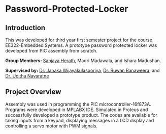 # Password-Protected-Locker

## Introduction ##

This was developed for third year first semester project for the course EE322-Embedded Systems. A prototype password protected locker was developed from PIC assembly from scratch.

**Group Members:** [Sanjaya Herath](https://sanjayaherath.github.io/), Madri Madawala, and Ishara Madushan.

**Supervised by:** [Dr. Janaka Wijayakulasooriya](http://eng.pdn.ac.lk/deee/staff/academic/dr.j.wijayakulasooriya/profile.php), [Dr. Ruwan Ranaweera](http://eng.pdn.ac.lk/pages/departmentHome/EE/otherpages/staff/rdbranaweera.html), and [Dr. Uditha Navaratne](http://eng.pdn.ac.lk/deee/staff/academic/mr.us.navaratne/profile.php)

## Project Overview ##

Assembly was used in programming the PIC microcontroller-16f873A. Programs were developed in MPLABX IDE. Simulated in Proteus and successfully developed a prototype product.
The codes are available for taking inputs from a keypad, displaying messages in a LCD display and controlling a servo motor with PWM signals.